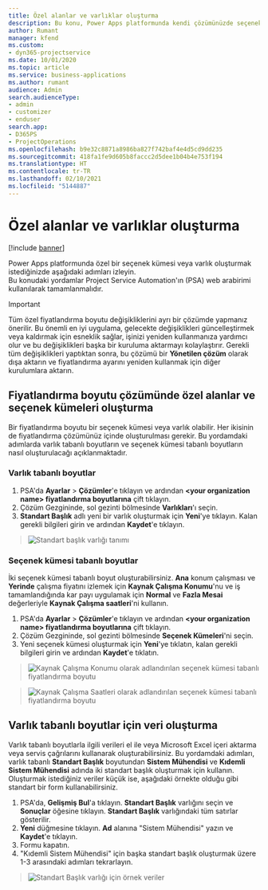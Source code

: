 ```yaml
---
title: Özel alanlar ve varlıklar oluşturma
description: Bu konu, Power Apps platformunda kendi çözümünüzde seçenek kümeleri ve varlıklar oluşturmayı açıklamaktadır.
author: Rumant
manager: kfend
ms.custom:
- dyn365-projectservice
ms.date: 10/01/2020
ms.topic: article
ms.service: business-applications
ms.author: rumant
audience: Admin
search.audienceType:
- admin
- customizer
- enduser
search.app:
- D365PS
- ProjectOperations
ms.openlocfilehash: b9e32c8871a8986ba827f742baf4e4d5cd9dd235
ms.sourcegitcommit: 418fa1fe9d605b8faccc2d5dee1b04b4e753f194
ms.translationtype: HT
ms.contentlocale: tr-TR
ms.lasthandoff: 02/10/2021
ms.locfileid: "5144887"
---
```

# <a name="create-custom-fields-and-entities"></a>Özel alanlar ve varlıklar oluşturma 

[!include [banner](../includes/psa-now-project-operations.md)]

Power Apps platformunda özel bir seçenek kümesi veya varlık oluşturmak istediğinizde aşağıdaki adımları izleyin.  
Bu konudaki yordamlar Project Service Automation'ın (PSA) web arabirimi kullanılarak tamamlanmalıdır.

> [!IMPORTANT]
> Tüm özel fiyatlandırma boyutu değişikliklerini ayrı bir çözümde yapmanız önerilir. Bu önemli en iyi uygulama, gelecekte değişiklikleri güncelleştirmek veya kaldırmak için esneklik sağlar, işinizi yeniden kullanmanıza yardımcı olur ve bu değişiklikleri başka bir kuruluma aktarmayı kolaylaştırır. Gerekli tüm değişiklikleri yaptıktan sonra, bu çözümü bir **Yönetilen çözüm** olarak dışa aktarın ve fiyatlandırma ayarını yeniden kullanmak için diğer kurulumlara aktarın.

  
## <a name="create-custom-fields-and-option-sets-in-the-pricing-dimension-solution"></a>Fiyatlandırma boyutu çözümünde özel alanlar ve seçenek kümeleri oluşturma

Bir fiyatlandırma boyutu bir seçenek kümesi veya varlık olabilir. Her ikisinin de fiyatlandırma çözümünüz içinde oluşturulması gerekir. Bu yordamdaki adımlarda varlık tabanlı boyutların ve seçenek kümesi tabanlı boyutların nasıl oluşturulacağı açıklanmaktadır.

### <a name="entity-based-dimensions"></a>Varlık tabanlı boyutlar

1. PSA'da **Ayarlar** > **Çözümler**'e tıklayın ve ardından **\<your organization name> fiyatlandırma boyutlarına** çift tıklayın.
2. Çözüm Gezgininde, sol gezinti bölmesinde **Varlıkları**'ı seçin.
3. **Standart Başlık** adlı yeni bir varlık oluşturmak için **Yeni**'ye tıklayın. Kalan gerekli bilgileri girin ve ardından **Kaydet**'e tıklayın.

> ![Standart başlık varlığı tanımı](media/Standard-Title-entity-definition.png)


### <a name="option-set-based-dimensions"></a>Seçenek kümesi tabanlı boyutlar 
İki seçenek kümesi tabanlı boyut oluşturabilirsiniz. **Ana** konum çalışması ve **Yerinde** çalışma fiyatını izlemek için **Kaynak Çalışma Konumu**'nu ve iş tamamlandığında kar payı uygulamak için **Normal** ve **Fazla Mesai** değerleriyle **Kaynak Çalışma saatleri**'ni kullanın.


1. PSA'da **Ayarlar** > **Çözümler**'e tıklayın ve ardından **\<your organization name> fiyatlandırma boyutlarına** çift tıklayın. 
2. Çözüm Gezgininde, sol gezinti bölmesinde **Seçenek Kümeleri**'ni seçin. 
3. Yeni seçenek kümesi oluşturmak için **Yeni**'ye tıklatın, kalan gerekli bilgileri girin ve ardından **Kaydet**'e tıklatın.

> ![Kaynak Çalışma Konumu olarak adlandırılan seçenek kümesi tabanlı fiyatlandırma boyutu ](media/Option-set-PD-called-Resource-Work-Location.png)

> ![Kaynak Çalışma Saatleri olarak adlandırılan seçenek kümesi tabanlı fiyatlandırma boyutu ](media/Option-set-PD-called-Resource-Work-Hours.PNG)


## <a name="create-data-for-entity-based-dimensions"></a>Varlık tabanlı boyutlar için veri oluşturma

Varlık tabanlı boyutlarla ilgili verileri el ile veya Microsoft Excel içeri aktarma veya servis çağrılarını kullanarak oluşturabilirsiniz. Bu yordamdaki adımları, varlık tabanlı **Standart Başlık** boyutundan **Sistem Mühendisi** ve **Kıdemli Sistem Mühendisi** adında iki standart başlık oluşturmak için kullanın. Oluşturmak istediğiniz veriler küçük ise, aşağıdaki örnekte olduğu gibi standart bir form kullanabilirsiniz.

1. PSA'da, **Gelişmiş Bul**'a tıklayın. **Standart Başlık** varlığını seçin ve **Sonuçlar** öğesine tıklayın. **Standart Başlık** varlığındaki tüm satırlar gösterilir.
2. **Yeni** düğmesine tıklayın. **Ad** alanına "Sistem Mühendisi" yazın ve **Kaydet**'e tıklayın.
3. Formu kapatın. 
4. "Kıdemli Sistem Mühendisi" için başka standart başlık oluşturmak üzere 1-3 arasındaki adımları tekrarlayın.

> ![Standart Başlık varlığı için örnek veriler ](media/ST-data.png)


